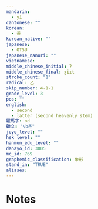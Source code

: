 ```yaml
---
mandarin:
  - yǐ
cantonese: ""
korean:
  - 을
korean_native: ""
japanese:
  - OTSU
japanese_nanori: ""
vietnamese:
middle_chinese_initial: ʔ
middle_chinese_final: ɣiɪt
stroke_count: "1"
radical: 乙
skip_number: 4-1-1
grade_level: 3
pos: ""
english:
  - second
  - latter (second heavenly stem)
羅馬字: od
韓文: "\b옫"
joyo_level: ""
hsk_level: ""
hanmun_edu_level: ""
danayo_id: 3005
mc_id: 769
graphemic_classification: 象形
stand_in: "TRUE"
aliases:
---
```


# Notes
